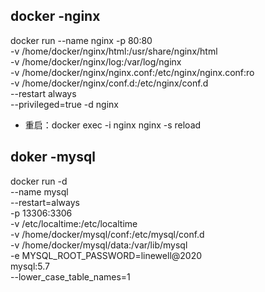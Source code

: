 ## docker -nginx
docker run --name nginx -p 80:80 \
-v /home/docker/nginx/html:/usr/share/nginx/html \
-v /home/docker/nginx/log:/var/log/nginx \
-v /home/docker/nginx/nginx.conf:/etc/nginx/nginx.conf:ro \
-v /home/docker/nginx/conf.d:/etc/nginx/conf.d \
--restart always \
--privileged=true -d nginx
- 重启：docker exec -i nginx nginx -s reload
## doker -mysql
docker run -d \
    --name mysql \
    --restart=always \
    -p 13306:3306 \
    -v /etc/localtime:/etc/localtime \
    -v /home/docker/mysql/conf:/etc/mysql/conf.d \
    -v /home/docker/mysql/data:/var/lib/mysql \
    -e MYSQL_ROOT_PASSWORD=linewell@2020 \
    mysql:5.7 \
    --lower_case_table_names=1